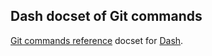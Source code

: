 ## Dash docset of Git commands

[Git commands reference](http://git-scm.com/docs) docset for [Dash](http://kapeli.com/dash).
